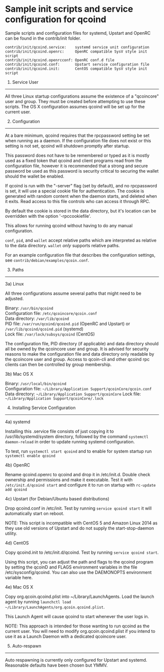 Sample init scripts and service configuration for qcoind
==========================================================

Sample scripts and configuration files for systemd, Upstart and OpenRC
can be found in the contrib/init folder.

    contrib/init/qcoind.service:    systemd service unit configuration
    contrib/init/qcoind.openrc:     OpenRC compatible SysV style init script
    contrib/init/qcoind.openrcconf: OpenRC conf.d file
    contrib/init/qcoind.conf:       Upstart service configuration file
    contrib/init/qcoind.init:       CentOS compatible SysV style init script

1. Service User
---------------------------------

All three Linux startup configurations assume the existence of a "qcoincore" user
and group.  They must be created before attempting to use these scripts.
The OS X configuration assumes qcoind will be set up for the current user.

2. Configuration
---------------------------------

At a bare minimum, qcoind requires that the rpcpassword setting be set
when running as a daemon.  If the configuration file does not exist or this
setting is not set, qcoind will shutdown promptly after startup.

This password does not have to be remembered or typed as it is mostly used
as a fixed token that qcoind and client programs read from the configuration
file, however it is recommended that a strong and secure password be used
as this password is security critical to securing the wallet should the
wallet be enabled.

If qcoind is run with the "-server" flag (set by default), and no rpcpassword is set,
it will use a special cookie file for authentication. The cookie is generated with random
content when the daemon starts, and deleted when it exits. Read access to this file
controls who can access it through RPC.

By default the cookie is stored in the data directory, but it's location can be overridden
with the option '-rpccookiefile'.

This allows for running qcoind without having to do any manual configuration.

`conf`, `pid`, and `wallet` accept relative paths which are interpreted as
relative to the data directory. `wallet` *only* supports relative paths.

For an example configuration file that describes the configuration settings,
see `contrib/debian/examples/qcoin.conf`.

3. Paths
---------------------------------

3a) Linux

All three configurations assume several paths that might need to be adjusted.

Binary:              `/usr/bin/qcoind`  
Configuration file:  `/etc/qcoincore/qcoin.conf`  
Data directory:      `/var/lib/qcoind`  
PID file:            `/var/run/qcoind/qcoind.pid` (OpenRC and Upstart) or `/var/lib/qcoind/qcoind.pid` (systemd)  
Lock file:           `/var/lock/subsys/qcoind` (CentOS)  

The configuration file, PID directory (if applicable) and data directory
should all be owned by the qcoincore user and group.  It is advised for security
reasons to make the configuration file and data directory only readable by the
qcoincore user and group.  Access to qcoin-cli and other qcoind rpc clients
can then be controlled by group membership.

3b) Mac OS X

Binary:              `/usr/local/bin/qcoind`  
Configuration file:  `~/Library/Application Support/qcoinCore/qcoin.conf`  
Data directory:      `~/Library/Application Support/qcoinCore`
Lock file:           `~/Library/Application Support/qcoinCore/.lock`

4. Installing Service Configuration
-----------------------------------

4a) systemd

Installing this .service file consists of just copying it to
/usr/lib/systemd/system directory, followed by the command
`systemctl daemon-reload` in order to update running systemd configuration.

To test, run `systemctl start qcoind` and to enable for system startup run
`systemctl enable qcoind`

4b) OpenRC

Rename qcoind.openrc to qcoind and drop it in /etc/init.d.  Double
check ownership and permissions and make it executable.  Test it with
`/etc/init.d/qcoind start` and configure it to run on startup with
`rc-update add qcoind`

4c) Upstart (for Debian/Ubuntu based distributions)

Drop qcoind.conf in /etc/init.  Test by running `service qcoind start`
it will automatically start on reboot.

NOTE: This script is incompatible with CentOS 5 and Amazon Linux 2014 as they
use old versions of Upstart and do not supply the start-stop-daemon utility.

4d) CentOS

Copy qcoind.init to /etc/init.d/qcoind. Test by running `service qcoind start`.

Using this script, you can adjust the path and flags to the qcoind program by
setting the qcoinD and FLAGS environment variables in the file
/etc/sysconfig/qcoind. You can also use the DAEMONOPTS environment variable here.

4e) Mac OS X

Copy org.qcoin.qcoind.plist into ~/Library/LaunchAgents. Load the launch agent by
running `launchctl load ~/Library/LaunchAgents/org.qcoin.qcoind.plist`.

This Launch Agent will cause qcoind to start whenever the user logs in.

NOTE: This approach is intended for those wanting to run qcoind as the current user.
You will need to modify org.qcoin.qcoind.plist if you intend to use it as a
Launch Daemon with a dedicated qcoincore user.

5. Auto-respawn
-----------------------------------

Auto respawning is currently only configured for Upstart and systemd.
Reasonable defaults have been chosen but YMMV.
